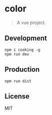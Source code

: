 # color
> A vue project.

## Development

```shell
npm i cooking -g
npm run dev
```

## Production
```
npm run dist
```

## License
MIT
